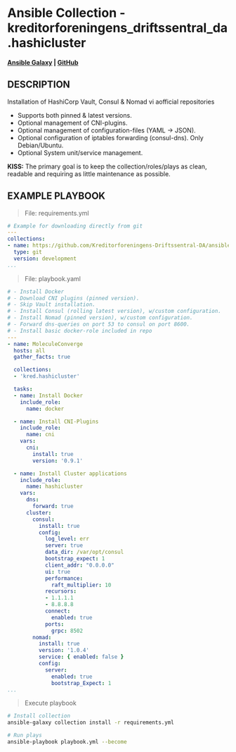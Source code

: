 # Ansible Collection - kreditorforeningens_driftssentral_da.hashicluster

**[Ansible Galaxy](https://galaxy.ansible.com/kred/hashicluster) | [GitHub](https://github.com/Kreditorforeningens-Driftssentral-DA/ansible-collection-hashicluster)**

## DESCRIPTION
Installation of HashiCorp Vault, Consul & Nomad vi aofficial repositories

  * Supports both pinned & latest versions.
  * Optional management of CNI-plugins.
  * Optional management of configuration-files (YAML -> JSON).
  * Optional configuration of iptables forwarding (consul-dns). Only Debian/Ubuntu.
  * Optional System unit/service management.

**KISS:** The primary goal is to keep the collection/roles/plays as clean, readable and requiring as little maintenance as possible.

## EXAMPLE PLAYBOOK
> File: requirements.yml
```yaml
# Example for downloading directly from git
---
collections:
- name: https://github.com/Kreditorforeningens-Driftssentral-DA/ansible-collection-hashicluster.git
  type: git
  version: development
...
```

> File: playbook.yaml
```yaml
# - Install Docker
# - Download CNI plugins (pinned version).
# - Skip Vault installation.
# - Install Consul (rolling latest version), w/custom configuration.
# - Install Nomad (pinned version), w/custom configuration.
# - Forward dns-queries on port 53 to consul on port 8600.
# - Install basic docker-role included in repo
---
- name: MoleculeConverge
  hosts: all
  gather_facts: true

  collections:
  - 'kred.hashicluster'

  tasks:
  - name: Install Docker
    include_role:
      name: docker

  - name: Install CNI-Plugins
    include_role:
      name: cni
    vars:
      cni:
        install: true
        version: '0.9.1'

  - name: Install Cluster applications
    include_role:
      name: hashicluster
    vars:
      dns:
        forward: true
      cluster:
        consul:
          install: true
          config:
            log_level: err
            server: true
            data_dir: /var/opt/consul
            bootstrap_expect: 1
            client_addr: "0.0.0.0"
            ui: true
            performance:
              raft_multiplier: 10
            recursors:
            - 1.1.1.1
            - 8.8.8.8
            connect:
              enabled: true
            ports:
              grpc: 8502
        nomad:
          install: true
          version: '1.0.4'
          service: { enabled: false }
          config:
            server:
              enabled: true
              bootstrap_Expect: 1
...
```

> Execute playbook
```bash
# Install collection
ansible-galaxy collection install -r requirements.yml

# Run plays
ansible-playbook playbook.yml --become
```

